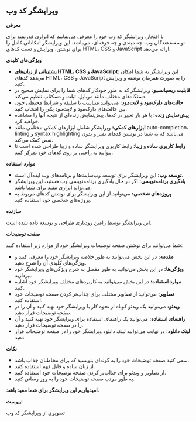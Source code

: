 ## ویرایشگر کد وب

**معرفی**

با افتخار، ویرایشگر کد وب خود را معرفی می‌نماییم که ابزاری قدرتمند برای توسعه‌دهندگان وب، چه مبتدی و چه حرفه‌ای، می‌باشد. این ویرایشگر امکاناتی کامل را برای نوشتن، ویرایش و تست کدهای HTML، CSS و JavaScript ارائه می‌دهد.

**ویژگی‌های کلیدی**

* **پشتیبانی از زبان‌های HTML، CSS و JavaScript:** این ویرایشگر به شما امکان می‌دهد کدهای HTML، CSS و JavaScript را به صورت همزمان نوشته و ویرایش کنید.
* **قابلیت ریسپانسیو:** ویرایشگر کد به طور خودکار کدهای شما را برای نمایش صحیح در دستگاه‌های مختلف مانند موبایل، تبلت و دسکتاپ تنظیم می‌کند.
* **حالت‌های دارک‌مود و لایت‌مود:** می‌توانید متناسب با سلیقه و شرایط محیطی خود، بین حالت‌های دارک‌مود و لایت‌مود یکی را انتخاب کنید.
* **پیش‌نمایش زنده:** با هر بار تغییر در کدها، پیش‌نمایش زنده‌ای از نتیجه آنها را مشاهده خواهید کرد.
* **ابزارهای کمکی:** ویرایشگر شامل ابزارهای کمکی مختلفی مانند auto-completion، linting و syntax highlighting می‌باشد که به شما در نوشتن کدهای تمیز و بدون نقص کمک می‌کند.
* **رابط کاربری ساده و زیبا:** رابط کاربری ویرایشگر ساده و زیبا طراحی شده است تا بتوانید به راحتی بر روی کدهای خود تمرکز کنید.

**موارد استفاده**

* **توسعه وب:** این ویرایشگر برای توسعه وب‌سایت‌ها و برنامه‌های وب ایده‌آل است.
* **یادگیری برنامه‌نویسی:** اگر در حال یادگیری برنامه‌نویسی وب هستید، این ویرایشگر می‌تواند ابزاری مفید برای شما باشد.
* **پروژه‌های شخصی:** می‌توانید از این ویرایشگر برای نوشتن کدهای مربوط به پروژه‌های شخصی خود استفاده کنید.

**سازنده**

این ویرایشگر توسط رامین رودباری طراحی و توسعه داده شده است.

**صفحه توضیحات**

شما می‌توانید برای نوشتن صفحه توضیحات ویرایشگر خود از موارد زیر استفاده کنید:

* **مقدمه:** در این بخش می‌توانید به طور خلاصه ویرایشگر خود را معرفی کنید و ویژگی‌های کلیدی آن را شرح دهید.
* **ویژگی‌ها:** در این بخش می‌توانید به طور مفصل به شرح ویژگی‌های ویرایشگر خود بپردازید.
* **موارد استفاده:** در این بخش می‌توانید به کاربردهای مختلف ویرایشگر خود اشاره کنید.
* **تصاویر:** می‌توانید از تصاویر مختلف برای جذاب‌تر کردن صفحه توضیحات خود استفاده کنید.
* **ویدئو:** می‌توانید یک ویدئو کوتاه از نحوه کار با ویرایشگر خود تهیه کنید و آن را در صفحه توضیحات قرار دهید.
* **راهنمای استفاده:** می‌توانید یک راهنمای استفاده برای ویرایشگر خود تهیه کنید و آن را در صفحه توضیحات قرار دهید.
* **لینک دانلود:** در نهایت می‌توانید لینک دانلود ویرایشگر خود را در صفحه توضیحات قرار دهید.

**نکات**

* سعی کنید صفحه توضیحات خود را به گونه‌ای بنویسید که برای مخاطبان جذاب باشد.
* از زبان ساده و قابل فهم استفاده کنید.
* از تصاویر و ویدئو برای جذاب‌تر کردن صفحه توضیحات خود استفاده کنید.
* به طور مرتب صفحه توضیحات خود را به روز رسانی کنید.

**امیدواریم این ویرایشگر برای شما مفید باشد.**

**پیوست:**

تصویری از ویرایشگر کد وب
